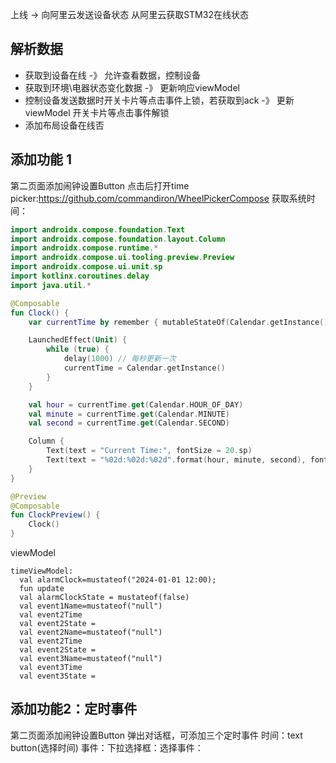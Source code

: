 上线 -> 向阿里云发送设备状态 从阿里云获取STM32在线状态
## 解析数据
- 获取到设备在线 -》 允许查看数据，控制设备
- 获取到环境\电器状态变化数据 -》 更新响应viewModel
- 控制设备发送数据时开关卡片等点击事件上锁，若获取到ack -》 更新viewModel 开关卡片等点击事件解锁
- 添加布局设备在线否
## 添加功能 1
第二页面添加闹钟设置Button
点击后打开time picker:https://github.com/commandiron/WheelPickerCompose
获取系统时间：
```kotlin
import androidx.compose.foundation.Text
import androidx.compose.foundation.layout.Column
import androidx.compose.runtime.*
import androidx.compose.ui.tooling.preview.Preview
import androidx.compose.ui.unit.sp
import kotlinx.coroutines.delay
import java.util.*

@Composable
fun Clock() {
    var currentTime by remember { mutableStateOf(Calendar.getInstance()) }

    LaunchedEffect(Unit) {
        while (true) {
            delay(1000) // 每秒更新一次
            currentTime = Calendar.getInstance()
        }
    }

    val hour = currentTime.get(Calendar.HOUR_OF_DAY)
    val minute = currentTime.get(Calendar.MINUTE)
    val second = currentTime.get(Calendar.SECOND)

    Column {
        Text(text = "Current Time:", fontSize = 20.sp)
        Text(text = "%02d:%02d:%02d".format(hour, minute, second), fontSize = 36.sp)
    }
}

@Preview
@Composable
fun ClockPreview() {
    Clock()
}

```
viewModel
```
timeViewModel:
  val alarmClock=mustateof("2024-01-01 12:00);
  fun update
  val alarmClockState = mustateof(false)
  val event1Name=mustateof("null")
  val event2Time
  val event2State =
  val event2Name=mustateof("null")
  val event2Time
  val event2State =
  val event3Name=mustateof("null")
  val event3Time
  val event3State =
```
## 添加功能2：定时事件
第二页面添加闹钟设置Button
弹出对话框，可添加三个定时事件
时间：text button(选择时间)  事件：下拉选择框：选择事件：

